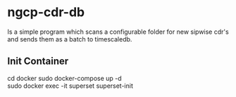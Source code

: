 # ngcp-cdr-db
Is a simple program which scans a configurable folder for new sipwise cdr's and sends them as a batch to timescaledb.

## Init Container
cd docker
sudo docker-compose up -d    
sudo docker exec -it superset superset-init  


